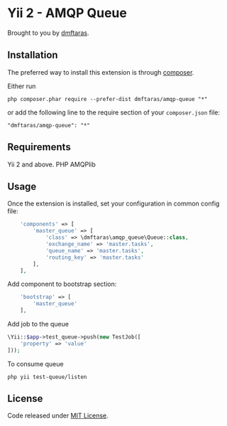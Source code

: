 Yii 2 - AMQP Queue
==================

Brought to you by [dmftaras](http://dmftaras.com). 

## Installation

The preferred way to install this extension is through [composer](http://getcomposer.org/download/).

Either run

```
php composer.phar require --prefer-dist dmftaras/amqp-queue "*"
```

or add the following line to the require section of your `composer.json` file:

```
"dmftaras/amqp-queue": "*"
```

## Requirements

Yii 2 and above.
PHP AMQPlib


## Usage

Once the extension is installed, set your configuration in common config file:

```php
    'components' => [
        'master_queue' => [
            'class' => \dmftaras\amqp_queue\Queue::class,
            'exchange_name' => 'master.tasks',
            'queue_name' => 'master.tasks',
            'routing_key' => 'master.tasks'
        ],
    ],
```

Add component to bootstrap section:

```php
    'bootstrap' => [
        'master_queue'
    ],
```

Add job to the queue

```php
\Yii::$app->test_queue->push(new TestJob([
    'property' => 'value'
]));
```

To consume queue
```
php yii test-queue/listen
```

## License

Code released under [MIT License](LICENSE).
